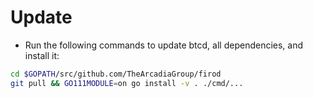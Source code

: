 # Update

* Run the following commands to update btcd, all dependencies, and install it:

```bash
cd $GOPATH/src/github.com/TheArcadiaGroup/firod
git pull && GO111MODULE=on go install -v . ./cmd/...
```
